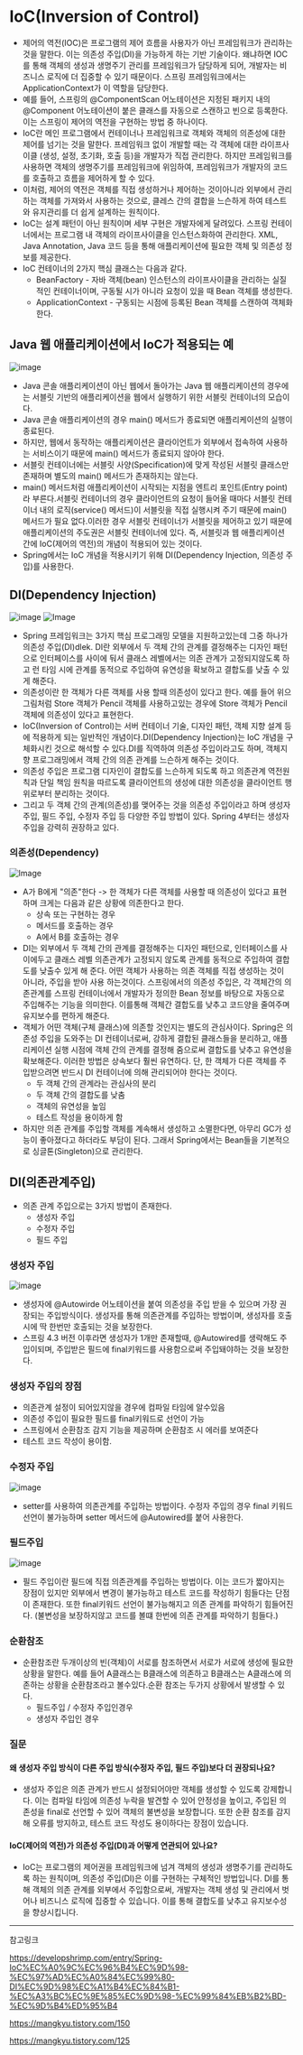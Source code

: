 # IoC(Inversion of Control)
- 제어의 역전(IOC)은 프로그램의 제어 흐름을 사용자가 아닌 프레임워크가 관리하는 것을 말한다. 이는 의존성 주입(DI)을 가능하게 하는 기반 기술이다. 왜냐하면 IOC를 통해 객체의 생성과 생명주기 관리를 프레임워크가 담당하게 되어, 개발자는 비즈니스 로직에 더 집중할 수 있기 때문이다. 스프링 프레임워크에서는 ApplicationContext가 이 역할을 담당한다.
- 예를 들어, 스프링의 @ComponentScan 어노테이션은 지정된 패키지 내의 @Component 어노테이션이 붙은 클래스를 자동으로 스캔하고 빈으로 등록한다. 이는 스프링이 제어의 역전을 구현하는 방법 중 하나이다.
- IoC란 메인 프로그램에서 컨테이너나 프레임워크로 객체와 객체의 의존성에 대한 제어를 넘기는 것을 말한다. 프레임워크 없이 개발할 때는 각 객체에 대한 라이프사이클 (생성, 설정, 초기화, 호출 등)을 개발자가 직접 관리한다. 하지만 프레임워크를 사용하면 객체의 생명주기를 프레임워크에 위임하여, 프레임워크가 개발자의 코드를 호출하고 흐름을 제어하게 할 수 있다.
- 이처럼, 제어의 역전은 객체를 직접 생성하거나 제어하는 것이아니라 외부에서 관리하는 객체를 가져와서 사용하는 것으로, 클레스 간의 결합을 느슨하게 하여 테스트와 유지관리를 더 쉽게 설계하는 원칙이다.
- IoC는 설계 패턴이 아닌 원칙이며 세부 구현은 개발자에게 달려있다. 스프링 컨테이너에서는 프로그램 내 객체의 라이프사이클을 인스턴스화하여 관리한다. XML, Java Annotation, Java 코드 등을 통해 애플리케이션에 필요한 객체 및 의존성 정보를 제공한다.
- IoC 컨테이너의 2가지 핵심 클래스는 다음과 같다.   
    - BeanFactory - 자바 객체(bean) 인스턴스의 라이프사이클을 관리하는 실질적인 컨테이너이며, 구동될 시가 아니라 요청이 있을 때 Bean 객체를 생성한다.
    - ApplicationContext - 구동되는 시점에 등록된 Bean 객체를 스캔하여 객체화한다.

## Java 웹 애플리케이션에서 IoC가 적용되는 예
![image](https://github.com/user-attachments/assets/39ec9ec3-eb33-46a2-9dc8-10d1d3f59d3c)

- Java 콘솔 애플리케이션이 아닌 웹에서 돌아가는 Java 웹 애플리케이션의 경우에는 서블릿 기반의 애플리케이션을 웹에서 실행하기 위한 서블릿 컨테이너의 모습이다.
- Java 콘솔 애플리케이션의 경우 main() 메서드가 종료되면 애플리케이션의 실행이 종료된다.
- 하지만, 웹에서 동작하는 애플리케이션은 클라이언트가 외부에서 접속하여 사용하는 서비스이기 때문에 main() 메서드가 종료되지 않아야 한다.
- 서블릿 컨테이너에는 서블릿 사양(Specification)에 맞게 작성된 서블릿 클래스만 존재하며 별도의 main() 메서드가 존재하지는 않는다.
- main() 메서드처럼 애플리케이션이 시작되는 지점을 엔트리 포인트(Entry point)라 부른다.서블릿 컨테이너의 경우 클라이언트의 요청이 들어올 때마다 서블릿 컨테이너 내의 로직(service() 메서드)이 서블릿을 직접 실행시켜 주기 때문에 main() 메서드가 필요 없다.이러한 경우 서블릿 컨테이너가 서블릿을 제어하고 있기 때문에 애플리케이션의 주도권은 서블릿 컨테이너에 있다. 즉, 서블릿과 웹 애플리케이션 간에 IoC(제어의 역전)의 개념이 적용되어 있는 것이다.
- Spring에서는 IoC 개념을 적용시키기 위해 DI(Dependency Injection, 의존성 주입)를 사용한다.
 
## DI(Dependency Injection)
![image](https://github.com/user-attachments/assets/bd1b8208-94bf-431e-8b52-f09226e35840)
![Image](https://github.com/user-attachments/assets/27683aee-5fc0-4875-bd25-fcf33b03519c)
- Spring 프레임워크는 3가지 핵심 프로그래밍 모델을 지원하고있는데 그중 하나가 의존성 주입(DI)dlek. DI란 외부에서 두 객체 간의 관계를 결정해주는 디자인 패턴으로 인터페이스를 사이에 둬서 클래스 레벨에서는 의존 관계가 고정되지않도록 하고 런 타임 시에 관계를 동적으로 주입하여 유연성을 확보하고 결합도를 낮출 수 있게 해준다. 
- 의존성이란 한 객체가 다른 객체를 사용 할때 의존성이 있다고 한다. 예를 들어 위으 그림처럼 Store 객체가 Pencil 객체를 사용하고있는 경우에 Store 객체가 Pencil객체에 의존성이 있다고 표현한다. 
- IoC(Inversion of Control)는 서버 컨테이너 기술, 디자인 패턴, 객체 지향 설계 등에 적용하게 되는 일반적인 개념이다.DI(Dependency Injection)는 IoC 개념을 구체화시킨 것으로 해석할 수 있다.DI를 직역하여 의존성 주입이라고도 하며, 객체지향 프로그래밍에서 객체 간의 의존 관계를 느슨하게 해주는 것이다.
- 의존성 주입은 프로그램 디자인이 결합도를 느슨하게 되도록 하고 의존관계 역전원칙과 단일 책임 원칙을 따르도록 클라이언트의 생성에 대한 의존성을 클라이언트 행위로부터 분리하는 것이다.
- 그리고 두 객체 간의 관계(의존성)를 맺어주는 것을 의존성 주입이라고 하며 생성자 주입, 필드 주입, 수정자 주입 등 다양한 주입 방법이 있다. Spring 4부터는 생성자 주입을 강력히 권장하고 있다. 

### 의존성(Dependency)
![Image](https://github.com/user-attachments/assets/14666299-5239-4a7d-8ad5-fc5db3ef848a)

- A가 B에게 "의존"한다 -> 한 객체가 다른 객체를 사용할 때 의존성이 있다고 표현하며 크게는 다음과 같은 상황에 의존한다고 한다.
    - 상속 또는 구현하는 경우
    - 메서드를 호출하는 경우
    - A에서 B를 호출하는 경우
- DI는 외부에서 두 객체 간의 관계를 결정해주는 디자인 패턴으로, 인터페이스를 사이에두고 클래스 레벨 의존관계가 고정되지 않도록 관계를 동적으로 주입하여 결합도를 낮출수 있게 해 준다. 어떤 객체가 사용하는 의존 객체를 직접 생성하는 것이 아니라, 주입을 받아 사용 하는것이다. 스프링에서의 의존성 주입은, 각 객체간의 의존관계를 스프링 컨테이너에서 개발자가 정의한 Bean 정보를 바탕으로 자동으로 주입해주는 기능을 의미한다. 이를통해 객체간 결합도를 낮추고 코드양을 줄여주며 유지보수를 편하게 해준다.
-  객체가 어떤 객체(구체 클래스)에 의존할 것인지는 별도의 관심사이다. Spring은 의존성 주입을 도와주는 DI 컨테이너로써, 강하게 결합된 클래스들을 분리하고, 애플리케이션 실행 시점에 객체 간의 관계를 결정해 줌으로써 결합도를 낮추고 유연성을 확보해준다. 이러한 방법은 상속보다 훨씬 유연하다. 단, 한 객체가 다른 객체를 주입받으려면 반드시 DI 컨테이너에 의해 관리되어야 한다는 것이다.
    - 두 객체 간의 관계라는 관심사의 분리
    - 두 객체 간의 결합도를 낮춤
    - 객체의 유연성을 높임
    - 테스트 작성을 용이하게 함
- 하지만 의존 관계를 주입할 객체를 계속해서 생성하고 소멸한다면, 아무리 GC가 성능이 좋아졌다고 하더라도 부담이 된다. 그래서 Spring에서는 Bean들을 기본적으로 싱글톤(Singleton)으로 관리한다.

## DI(의존관계주입)
- 의존 관계 주입으로는 3가지 방법이 존재한다.
    - 생성자 주입
    - 수정자 주입
    - 필드 주입

### 생성자 주입
![image](https://github.com/user-attachments/assets/30962906-ebd6-4df2-937f-98b2f02e5f25)
- 생성자에 @Autowirde 어노테이션을 붙여 의존성을 주입 받을 수 있으며 가장 권장되는 주입방식이다. 생성자를 통해 의존관계를 주입하는 방법이며, 생성자를 호출 시에 딱 한번만 호출되는 것을 보장한다.
- 스프링 4.3 버전 이후라면 생성자가 1개만 존재할때, @Autowired를 생략해도 주입이되며, 주입받은 필드에 final키워드를 사용함으로써 주입돼야하는 것을 보장한다.

### 생성자 주입의 장점
- 의존관계 설정이 되어있지않을 경우에 컴파일 타임에 알수있음
- 의존성 주입이 필요한 필드를 final키워드로 선언이 가능
- 스프링에서 순환참조 감지 기능을 제공하며 순환참조 시 에러를 보여준다
- 테스트 코드 작성이 용이함.

### 수정자 주입
![image](https://github.com/user-attachments/assets/3f67bd27-7569-4397-b4aa-47489b66d516)

- setter를 사용하여 의존관계를 주입하는 방법이다. 수정자 주입의 경우 final 키워드 선언이 불가능하며 setter 메서드에 @Autowired를 붙어 사용한다.

### 필드주입
![image](https://github.com/user-attachments/assets/99d9f792-14cd-4961-9855-1144cb5ba38a)

- 필드 주입이란 필드에 직접 의존관계를 주입하는 방법이다. 이는 코드가 짧아지는 장점이 있지만 외부에서 변경이 불가능하고 테스트 코드를 작성하기 힘들다는 단점이 존재한다. 또한 final키워드 선언이 불가능해지고 의존 관계를 파악하기 힘들어진다. (불변성을 보장하지않고 코드를 볼떄 한번에 의존 관계를 파악하기 힘들다.)

### 순환참조
- 순환참조란 두개이상의 빈(객체)이 서로를 참조하면서 서로가 서로에 생성에 필요한 상황을 말한다. 예를 들어 A클래스는 B클래스에 의존하고 B클래스는 A클래스에 의존하는 상황을 순환참조라고 볼수있다.순환 참조는 두가지 상황에서 발생할 수 있다.
    - 필드주입 / 수정자 주입인경우
    - 생성자 주입인 경우


### 질문
#### 왜 생성자 주입 방식이 다른 주입 방식(수정자 주입, 필드 주입)보다 더 권장되나요?
- 생성자 주입은 의존 관계가 반드시 설정되어야만 객체를 생성할 수 있도록 강제합니다. 이는 컴파일 타임에 의존성 누락을 발견할 수 있어 안정성을 높이고, 주입된 의존성을 final로 선언할 수 있어 객체의 불변성을 보장합니다. 또한 순환 참조를 감지해 오류를 방지하고, 테스트 코드 작성도 용이하다는 장점이 있습니다.

#### IoC(제어의 역전)가 의존성 주입(DI)과 어떻게 연관되어 있나요?
- IoC는 프로그램의 제어권을 프레임워크에 넘겨 객체의 생성과 생명주기를 관리하도록 하는 원칙이며, 의존성 주입(DI)은 이를 구현하는 구체적인 방법입니다. DI를 통해 객체의 의존 관계를 외부에서 주입함으로써, 개발자는 객체 생성 및 관리에서 벗어나 비즈니스 로직에 집중할 수 있습니다. 이를 통해 결합도를 낮추고 유지보수성을 향상시킵니다.

---
참고링크

https://developshrimp.com/entry/Spring-IoC%EC%A0%9C%EC%96%B4%EC%9D%98-%EC%97%AD%EC%A0%84%EC%99%80-DI%EC%9D%98%EC%A1%B4%EC%84%B1-%EC%A3%BC%EC%9E%85%EC%9D%98-%EC%99%84%EB%B2%BD-%EC%9D%B4%ED%95%B4

https://mangkyu.tistory.com/150

https://mangkyu.tistory.com/125